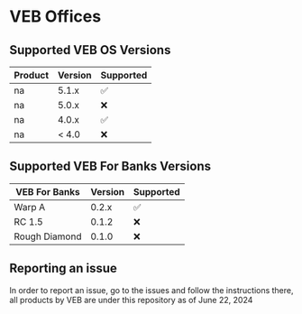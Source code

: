 # VEB Offices
## Supported VEB OS Versions

| Product             | Version | Supported          |
| ------------------- | ------- | ------------------ |
| na                  | 5.1.x   | :white_check_mark: |
| na                  | 5.0.x   | :x:                |
| na                  | 4.0.x   | :white_check_mark: |
| na                  | < 4.0   | :x:                |

## Supported VEB For Banks Versions

| VEB For Banks       | Version | Supported |
| ------------------- | ------- | ------------------ |
| Warp A              | 0.2.x   | :white_check_mark: |
| RC 1.5              | 0.1.2   | :x:                |
| Rough Diamond       | 0.1.0   | :x:                |

## Reporting an issue
In order to report an issue, go to the issues and follow the instructions there, 
all products by VEB are under this repository as of June 22, 2024
